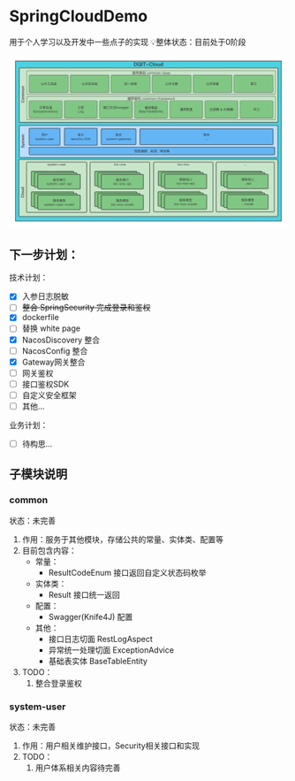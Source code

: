 # SpringCloudDemo
用于个人学习以及开发中一些点子的实现
💡整体状态：目前处于0阶段

![](/doc/images/DQIT-Cloud-Archdiagram.png)

## 下一步计划：

技术计划：
- [x] 入参日志脱敏
- [ ] ~~整合 SpringSecurity 完成登录和鉴权~~
- [x] dockerfile
- [ ] 替换 white page
- [x] NacosDiscovery 整合
- [ ] NacosConfig 整合
- [x] Gateway网关整合
- [ ] 网关鉴权
- [ ] 接口鉴权SDK
- [ ] 自定义安全框架
- [ ] 其他...

业务计划：
- [ ] 待构思...

## 子模块说明

### common
状态：未完善
1. 作用：服务于其他模块，存储公共的常量、实体类、配置等
2. 目前包含内容：
    - 常量：
      - ResultCodeEnum 接口返回自定义状态码枚举
    - 实体类：
      - Result<T> 接口统一返回
    - 配置：
      - Swagger(Knife4J) 配置
    - 其他：
      - 接口日志切面 RestLogAspect
      - 异常统一处理切面 ExceptionAdvice
      - 基础表实体 BaseTableEntity
3. TODO： 
   1. 整合登录鉴权

### system-user
状态：未完善
1. 作用：用户相关维护接口，Security相关接口和实现
2. TODO：
   1. 用户体系相关内容待完善

